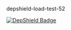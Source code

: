 depshield-load-test-52

[![DepShield Badge](https://cpeters2.dev.depshield.sonatype.org/badges/depshield-load-cpeters2d/depshield-load-test-52/depshield.svg)](https://sonatype.github.io/depshield-github-pages)
